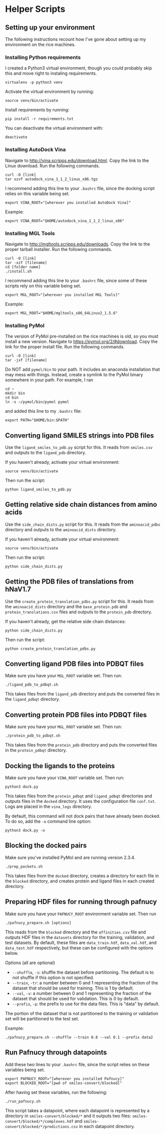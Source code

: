 # Helper Scripts

## Setting up your environment
The following instructions recount how I've gone about setting up my
environment on the rice machines.

### Installing Python requirements
I created a Python3 virtual environment, though you could probably skip this
and move right to instaling requirements.
```
virtualenv -p python3 venv
```

Activate the virtual environment by running:
```
source venv/bin/activate
```

Install requirements by running:
```
pip install -r requirements.txt
```

You can deactivate the virtual environment with:
```
deactivate
```

### Installing AutoDock Vina

Navigate to http://vina.scripps.edu/download.html. Copy the link to the Linux
download. Run the following commands.
```
curl -O [link]
tar xzvf autodock_vina_1_1_2_linux_x86.tgz
```

I recommend adding this line to your `.bashrc` file, since the docking script
relies on this variable being set.
```
export VINA_ROOT="[wherever you installed AutoDock Vina]"
```
Example:
```
export VINA_ROOT="$HOME/autodock_vina_1_1_2_linux_x86"
```

### Installing MGL Tools

Navigate to http://mgltools.scripps.edu/downloads. Copy the link to the proper
tarball installer. Run the following commands.
```
curl -O [link]
tar -xzf [filename]
cd [folder name]
./install.sh
```

I recommend adding this line to your `.bashrc` file, since some of these
scripts rely on this variable being set.
```
export MGL_ROOT="[wherever you installed MGL Tools]"
```
Example:
```
export MGL_ROOT="$HOME/mgltools_x86_64Linux2_1.5.6"
```

### Installing PyMol
The version of PyMol pre-installed on the rice machines is old, so you must
install a new version. Navigate to https://pymol.org/2/#download. Copy the link
for the proper install file. Run the following commands.
```
curl -O [link]
tar -jxf [filename]
```

Do NOT add `pymol/bin` to your path. It includes an anaconda installation that
may mess with things. Instead, create a symlink to the PyMol binary somewhere
in your path. For example, I ran
```
cd ~
mkdir bin
cd bin
ln -s ~/pymol/bin/pymol pymol
```
and added this line to my `.bashrc` file:
```
export PATH="$HOME/bin:$PATH"
```
## Converting ligand SMILES strings into PDB files

Use the `ligand_smiles_to_pdb.py` script for this. It reads from `smiles.csv`
and outputs to the `ligand_pdb` directory.

If you haven't already, activate your virtual environment:
```
source venv/bin/activate
```

Then run the script:
```
python ligand_smiles_to_pdb.py
```

## Getting relative side chain distances from amino acids

Use the `side_chain_dists.py` script for this. It reads from the `aminoacid_pdbs`
directory and outputs to the `aminoacid_dists` directory.

If you haven't already, activate your virtual environment:
```
source venv/bin/activate
```

Then run the script:
```
python side_chain_dists.py
```

## Getting the PDB files of translations from hNaV1.7

Use the `create_protein_translation_pdbs.py` script for this. It reads from the 
`aminoacid_dists` directory and the `base_protein.pdb` and `protein_translations.csv` 
files and outputs to the `protein_pdb` directory.

If you haven't already, get the relative side chain distances:
```
python side_chain_dists.py
```

Then run the script:
```
python create_protein_translation_pdbs.py
```

## Converting ligand PDB files into PDBQT files
Make sure you have your `MGL_ROOT` variable set. Then run:
```
./ligand_pdb_to_pdbqt.sh
```
This takes files from the `ligand_pdb` directory and puts the converted files
in the `ligand_pdbqt` directory.

## Converting protein PDB files into PDBQT files
Make sure you have your `MGL_ROOT` variable set. Then run:
```
./protein_pdb_to_pdbqt.sh
```
This takes files from the `protein_pdb` directory and puts the converted files
in the `protein_pdbqt` directory.

## Docking the ligands to the proteins
Make sure you have your `VINA_ROOT` variable set. Then run:
```
python3 dock.py
```
This takes files from the `protein_pdbqt` and `ligand_pdbqt` directories and
outputs files in the `docked` directory. It uses the configuration file
`conf.txt`. Logs are placed in the `vina_logs` directory.

By default, this command will not dock pairs that have already been docked. To
do so, add the `-o` command line option:
```
python3 dock.py -o
```

## Blocking the docked pairs
Make sure you've installed PyMol and are running version 2.3.4.
```
./prep_pockets.sh
```
This takes files from the `docked` directory, creates a directory for each file
in the `blocked` directory, and creates protein and ligand files in each
created directory.

## Preparing HDF files for running through pafnucy
Make sure you have your `PAFNUCY_ROOT` environment variable set. Then run
```
./pafnucy_prepare.sh [options]
```
This reads from the `blocked` directory and the `affinities.csv` file and
outputs HDF files in the `datasets` directory for the training, validation, and
test datasets. By default, these files are `data_train.hdf`, `data_val.hdf`,
and `data_test.hdf` respectively, but these can be configured with the options
below.

Options (all are optional)
* `--shuffle`, `-s`: shuffle the dataset before partitioning. The default is to
  not shuffle if this option is not specified.
* `--train`, `-tr`: a number between 0 and 1 representing the fraction of the
  dataset that should be used for training. This is 1 by default.
* `--val`, `-v`: a number between 0 and 1 representing the fraction of the
  dataset that should be used for validation. This is 0 by default.
* `--prefix`, `-p`: the prefix to use for the data files. This is "data" by
  default.

The portion of the dataset that is not partitioned to the training or
validation set will be partitioned to the test set.

Example:
```
./pafnucy_prepare.sh --shuffle --train 0.8 --val 0.1 --prefix data2
```

## Run Pafnucy through datapoints
Add these two lines to your `.bashrc` file, since the
script relies on these variables being set.
```
export PAFNUCY_ROOT="[wherever you installed Pafnucy]"
export BLOCKED_ROOT="[pwd of smiles-convert/blocked]"
```
After having set these variables, run the following:
```
./run_pafnucy.sh
```
This script takes a datapoint, where each datapoint is represented by 
a directory in `smiles-convert/blocked/*` and it outputs two files:
`smiles-convert/blocked/*/complexes.hdf` and `smiles-convert/blocked/*/predictions.csv`
in each datapoint directory. 
